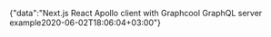 {"data":"Next.js React Apollo client with Graphcool GraphQL server example2020-06-02T18:06:04+03:00"}
